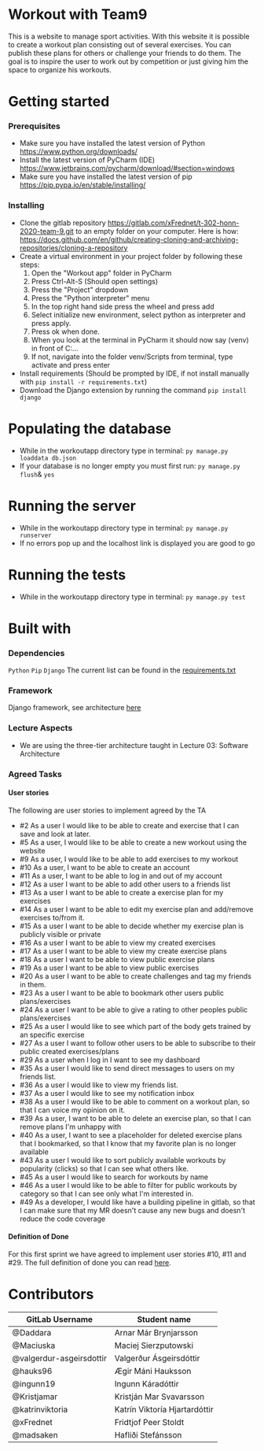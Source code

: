 # Workout with Team9
This is a website to manage sport activities. 
With this website it is possible to create a workout plan consisting out of several exercises.
You can publish these plans for others or challenge your friends to do them.
The goal is to inspire the user to work out by competition or just giving him the space to organize his workouts.
# Getting started
### Prerequisites
* Make sure you have installed the latest version of Python https://www.python.org/downloads/
* Install the latest version of PyCharm (IDE) https://www.jetbrains.com/pycharm/download/#section=windows
* Make sure you have installed the latest version of pip https://pip.pypa.io/en/stable/installing/
### Installing
* Clone the gitlab repository https://gitlab.com/xFrednet/t-302-honn-2020-team-9.git to an empty folder on your computer. 
Here is how: https://docs.github.com/en/github/creating-cloning-and-archiving-repositories/cloning-a-repository
* Create a virtual environment in your project folder by following these steps:
    1. Open the "Workout app" folder in PyCharm
    2. Press Ctrl-Alt-S (Should open settings)
    3. Press the "Project" dropdown
    4. Press the "Python interpreter" menu
    5. In the top right hand side press the wheel and press add
    6. Select initialize new environment, select python as interpreter and press apply.
    7. Press ok when done.
    8. When you look at the terminal in PyCharm it should now say (venv) in front of C:\...
    9. If not, navigate into the folder venv/Scripts from terminal, type activate and press enter
* Install requirements (Should be prompted by IDE, if not install manually with `pip install -r requirements.txt`)
* Download the Django extension by running the command `pip install django`
# Populating the database
* While in the workoutapp directory type in terminal:
`py manage.py loaddata db.json`
* If your database is no longer empty you must first run:
`py manage.py flush`&
`yes`
# Running the server
* While in the workoutapp directory type in terminal: `py manage.py runserver`     
* If no errors pop up and the localhost link is displayed you are good to go
# Running the tests
* While in the workoutapp directory type in terminal: `py manage.py test`
# Built with
### Dependencies
`Python` `Pip` `Django`
The current list can be found in the [requirements.txt](requirements.txt)
### Framework
Django framework, see architecture [here](docs/project_overview/project_architecture.png)
### Lecture Aspects
* We are using the three-tier architecture taught in Lecture 03: Software Architecture
### Agreed Tasks

#### User stories
The following are user stories to implement agreed by the TA
* \#2 As a user I would like to be able to create and exercise that I can save and look at later.
* \#5 As a user, I would like to be able to create a new workout using the website
* \#9 As a user, I would like to be able to add exercises to my workout
* \#10 As a user, I want to be able to create an account
* \#11 As a user, I want to be able to log in and out of my account
* \#12 As a user I want to be able to add other users to a friends list
* \#13 As a user I want to be able to create a exercise plan for my exercises
* \#14 As a user I want to be able to edit my exercise plan and add/remove exercises to/from it.
* \#15 As a user I want to be able to decide whether my exercise plan is publicly visible or private
* \#16 As a user I want to be able to view my created exercises
* \#17 As a user I want to be able to view my create exercise plans
* \#18 As a user I want to be able to view public exercise plans
* \#19 As a user I want to be able to view public exercises
* \#20 As a user I want to be able to create challenges and tag my friends in them.
* \#23 As a user I want to be able to bookmark other users public plans/exercises 
* \#24 As a user I want to be able to give a rating to other peoples public plans/exercises
* \#25 As a user I would like to see which part of the body gets trained by an specific exercise
* \#27 As a user I want to follow other users to be able to subscribe to their public created exercises/plans
* \#29 As a user when I log in I want to see my dashboard
* \#35 As a user I would like to send direct messages to users on my friends list.
* \#36 As a user I would like to view my friends list.
* \#37 As a user I would like to see my notification inbox
* \#38 As a user I would like to be able to comment on a workout plan, so that I can voice my opinion on it.
* \#39 As a user, I want to be able to delete an exercise plan, so that I can remove plans I'm unhappy with
* \#40 As a user, I want to see a placeholder for deleted exercise plans that I bookmarked, so that I know that my favorite plan is no longer available
* \#43 As a user I would like to sort publicly available workouts by popularity (clicks) so that I can see what others like.
* \#45 As a user I would like to search for workouts by name
* \#46 As a user I would like to be able to filter for public workouts by category so that I can see only what I'm interested in.
* \#49 As a developer, I would like have a building pipeline in gitlab, so that I can make sure that my MR doesn't cause any new bugs and doesn't reduce the code coverage

#### Definition of Done
For this first sprint we have agreed to implement user stories #10, #11 and #29.
The full definition of done you can read [here](DEFINITION_OF_DONE.md).


# Contributors
| GitLab Username          | Student name                  |
| ------------------------ | ----------------------------- |
| @Daddara                 | Arnar Már Brynjarsson         |
| @Maciuska                | Maciej Sierzputowski          |
| @valgerdur-asgeirsdottir | Valgerður Ásgeirsdóttir       |
| @hauks96                 | Ægir Máni Hauksson            |
| @ingunn19                | Ingunn Káradóttir             |
| @Kristjamar              | Kristján Mar Svavarsson       |
| @katrinviktoria          | Katrín Viktoría Hjartardóttir |
| @xFrednet                | Fridtjof Peer Stoldt          |
| @madsaken                | Hafliði Stefánsson            |

